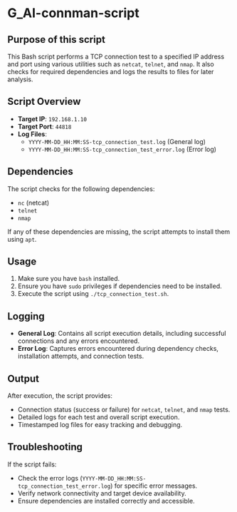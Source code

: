 # G_AI-connman-script

## Purpose of this script

This Bash script performs a TCP connection test to a specified IP address and port using various utilities such as `netcat`, `telnet`, and `nmap`. It also checks for required dependencies and logs the results to files for later analysis.

## Script Overview

- **Target IP**: `192.168.1.10`
- **Target Port**: `44818`
- **Log Files**: 
  - `YYYY-MM-DD_HH:MM:SS-tcp_connection_test.log` (General log)
  - `YYYY-MM-DD_HH:MM:SS-tcp_connection_test_error.log` (Error log)

## Dependencies

The script checks for the following dependencies:
- `nc` (netcat)
- `telnet`
- `nmap`

If any of these dependencies are missing, the script attempts to install them using `apt`.

## Usage

1. Make sure you have `bash` installed.
2. Ensure you have `sudo` privileges if dependencies need to be installed.
3. Execute the script using `./tcp_connection_test.sh`.

## Logging

- **General Log**: Contains all script execution details, including successful connections and any errors encountered.
- **Error Log**: Captures errors encountered during dependency checks, installation attempts, and connection tests.

## Output

After execution, the script provides:
- Connection status (success or failure) for `netcat`, `telnet`, and `nmap` tests.
- Detailed logs for each test and overall script execution.
- Timestamped log files for easy tracking and debugging.

## Troubleshooting

If the script fails:
- Check the error logs (`YYYY-MM-DD_HH:MM:SS-tcp_connection_test_error.log`) for specific error messages.
- Verify network connectivity and target device availability.
- Ensure dependencies are installed correctly and accessible.

